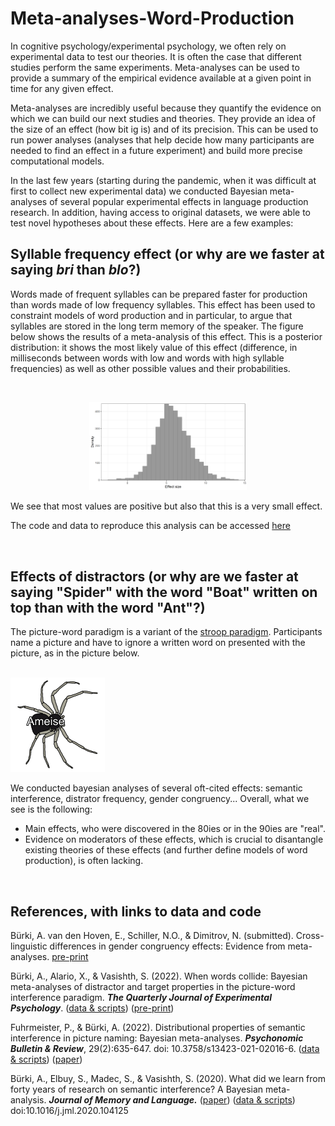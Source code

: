 # Meta-analyses-Word-Production

In cognitive psychology/experimental psychology, we often rely on experimental data to test our theories. It is often the case that different studies perform the same experiments. Meta-analyses can be used to provide a summary of the empirical evidence available at a given point in time for any given effect. 

Meta-analyses are incredibly useful because they quantify the evidence on which we can build our next studies and theories. They provide an idea of the size of an effect (how bit ig is) and of its precision. This can be used to run power analyses (analyses that help decide how many participants are needed to find an effect in a future experiment) and build more precise computational models.

In the last few years (starting during the pandemic, when it was difficult at first to collect new experimental data) we conducted Bayesian meta-analyses of several popular experimental effects in language production research. In addition, having access to original datasets, we were able to test novel hypotheses about these effects. Here are a few examples:


## Syllable frequency effect (or why are we faster at saying _bri_ than _blo_?)
Words made of frequent syllables can be prepared faster for production than words made of low frequency syllables. This effect has been used to constraint models of word production and in particular, to argue that syllables are stored in the long term memory of the speaker. The figure below shows the results of a meta-analysis of this effect. This is a posterior distribution: it shows the most likely value of this effect (difference, in milliseconds between words with low and words with high syllable frequencies) as well as other possible values and their probabilities.

<br>

<p align="center">

<img src="./Post_Distr_an1.png" width=50% height=50%>
 
<br>

We see that most values are positive but also that this is a very small effect.

The code and data to reproduce this analysis can be accessed [here](https://osf.io/4nmbj/)


<br>
  
## Effects of distractors (or why are we faster at saying "Spider" with the word "Boat" written on top than with the word "Ant"?)
The picture-word paradigm is a variant of the [stroop paradigm](https://www.psytoolkit.org/experiment-library/stroop.html). Participants name a picture and have to ignore a written word on presented with the picture, as in the picture below. 
 
<br>

 
<img src="./038_Spinne_SemRelated.png" width=30% height=30%>
 

<br>

We conducted bayesian analyses of several oft-cited effects: semantic interference, distrator frequency, gender congruency... Overall, what we see is the following:

- Main effects, who were discovered in the 80ies or in the 90ies are "real". 
- Evidence on moderators of these effects, which is crucial to disantangle existing theories of these effects (and further define models of word production), is often lacking. 
  
  
<br>

## References, with links to data and code

Bürki, A. van den Hoven, E., Schiller, N.O., & Dimitrov, N. (submitted). Cross-linguistic differences in gender congruency effects: Evidence from meta-analyses. [pre-print](https://arxiv.org/abs/2109.03490)  

Bürki, A., Alario, X., & Vasishth, S. (2022). When words collide: Bayesian meta-analyses of distractor and target properties in the picture-word interference paradigm. _**The Quarterly Journal of Experimental Psychology**_. ([data & scripts](https://osf.io/sjn5b/)) ([pre-print](https://arxiv.org/abs/2008.03972))
  
Fuhrmeister, P., & Bürki, A. (2022). Distributional properties of semantic interference in picture naming: Bayesian meta-analyses.  _**Psychonomic Bulletin & Review**_, 29(2):635-647. doi: 10.3758/s13423-021-02016-6. 
([data & scripts](https://osf.io/v2fx5/)) ([paper](https://link.springer.com/article/10.3758/s13423-021-02016-6))
  
Bürki, A., Elbuy, S., Madec, S., & Vasishth, S. (2020). What did we learn from forty years of research on semantic interference? A Bayesian meta-analysis. _**Journal of Memory and Language.**_ ([paper](https://www.sciencedirect.com/science/article/pii/S0749596X20300395)) ([data & scripts](https://osf.io/k6f4c/)) doi:10.1016/j.jml.2020.104125

 
  



 




